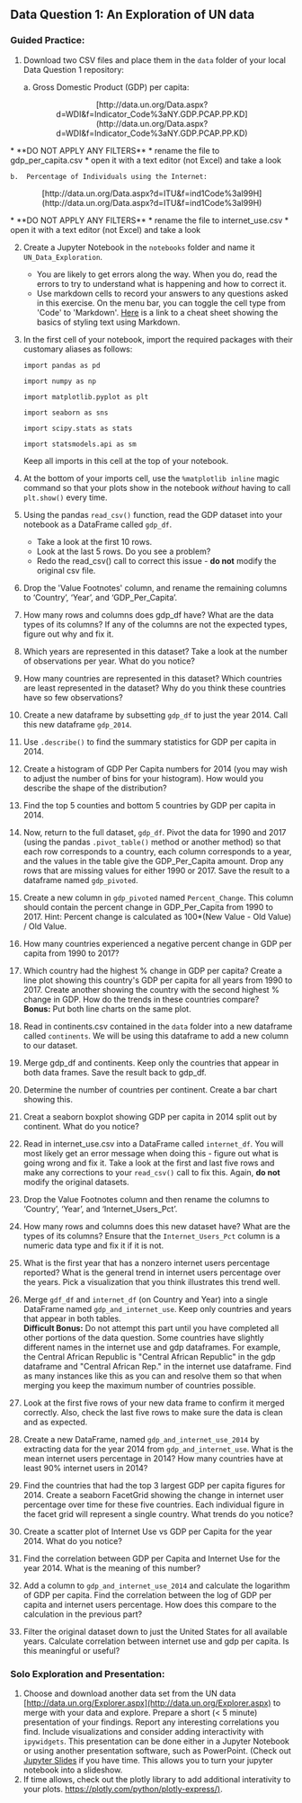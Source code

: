 ## **Data Question 1: An Exploration of UN data**

### Guided Practice:
 1.	Download two CSV files and place them in the `data` folder of your local Data Question 1 repository:
    
    a.	Gross Domestic Product (GDP) per capita: 
<p align="center">
[http://data.un.org/Data.aspx?d=WDI&f=Indicator_Code%3aNY.GDP.PCAP.PP.KD](http://data.un.org/Data.aspx?d=WDI&f=Indicator_Code%3aNY.GDP.PCAP.PP.KD)
</p>  
        * **DO NOT APPLY ANY FILTERS**
        * rename the file to gdp_per_capita.csv
        * open it with a text editor (not Excel) and take a look
    
    b.	Percentage of Individuals using the Internet: 
<p align="center">
[http://data.un.org/Data.aspx?d=ITU&f=ind1Code%3aI99H](http://data.un.org/Data.aspx?d=ITU&f=ind1Code%3aI99H)
</p>  
        * **DO NOT APPLY ANY FILTERS**
        * rename the file to internet_use.csv
        * open it with a text editor (not Excel) and take a look

2. Create a Jupyter Notebook in the `notebooks` folder and name it `UN_Data_Exploration`.
    *  You are likely to get errors along the way. When you do, read the errors to try to understand what is happening and how to correct it.
    * Use markdown cells to record your answers to any questions asked in this exercise. On the menu bar, you can toggle the cell type from 'Code' to 'Markdown'. [Here](https://www.markdownguide.org/cheat-sheet/) is a link to a cheat sheet showing the basics of styling text using Markdown.

3.	In the first cell of your notebook, import the required packages with their customary aliases as follows:

    `import pandas as pd` 
    
    `import numpy as np` 
    
    `import matplotlib.pyplot as plt` 
    
    `import seaborn as sns`
    
    `import scipy.stats as stats`
    
    `import statsmodels.api as sm`
    
    Keep all imports in this cell at the top of your notebook.
    
4.	At the bottom of your imports cell, use the `%matplotlib inline` magic command so that your plots show in the notebook _without_ having to call `plt.show()` every time.

5.	Using the pandas `read_csv()` function, read the GDP dataset into your notebook as a DataFrame called `gdp_df`. 
    * Take a look at the first 10 rows. 
    * Look at the last 5 rows. Do you see a problem?
    * Redo the read_csv() call to correct this issue - **do not** modify the original csv file.

6. Drop the 'Value Footnotes' column, and rename the remaining columns to ‘Country’, ‘Year’, and ‘GDP_Per_Capita’.

7. How many rows and columns does gdp_df have? What are the data types of its columns? If any of the columns are not the expected types, figure out why and fix it.

8. Which years are represented in this dataset? Take a look at the number of observations per year. What do you notice?

9. How many countries are represented in this dataset? Which countries are least represented in the dataset? Why do you think these countries have so few observations?

10. Create a new dataframe by subsetting `gdp_df` to just the year 2014. Call this new dataframe `gdp_2014`.

11. Use `.describe()` to find the summary statistics for GDP per capita in 2014. 

12. Create a histogram of GDP Per Capita numbers for 2014 (you may wish to adjust the number of bins for your histogram). How would you describe the shape of the distribution?

13. Find the top 5 counties and bottom 5 countries by GDP per capita in 2014.

14. Now, return to the full dataset, `gdp_df`. Pivot the data for 1990 and 2017 (using the pandas `.pivot_table()` method or another method) so that each row corresponds to a country, each column corresponds to a year, and the values in the table give the GDP_Per_Capita amount. Drop any rows that are missing values for either 1990 or 2017. Save the result to a dataframe named `gdp_pivoted`.

15. Create a new column in `gdp_pivoted` named `Percent_Change`. This column should contain the percent change in GDP_Per_Capita from 1990 to 2017. Hint: Percent change is calculated as 100*(New Value - Old Value) / Old Value.

16. How many countries experienced a negative percent change in GDP per capita from 1990 to 2017?

17. Which country had the highest % change in GDP per capita? Create a line plot showing this country's GDP per capita for all years from 1990 to 2017. Create another showing the country with the second highest % change in GDP. How do the trends in these countries compare?  
**Bonus:** Put both line charts on the same plot.

18. Read in continents.csv contained in the `data` folder into a new dataframe called `continents`. We will be using this dataframe to add a new column to our dataset.

19. Merge gdp_df and continents. Keep only the countries that appear in both data frames. Save the result back to gdp_df.

20. Determine the number of countries per continent. Create a bar chart showing this.

21. Creat a seaborn boxplot showing GDP per capita in 2014 split out by continent. What do you notice?

22. Read in internet_use.csv into a DataFrame called `internet_df`. You will most likely get an error message when doing this - figure out what is going wrong and fix it. Take a look at the first and last five rows and make any corrections to your `read_csv()` call to fix this. Again, **do not** modify the original datasets. 

23. Drop the Value Footnotes column and then rename the columns to ‘Country’, ‘Year’, and ‘Internet_Users_Pct’.

24. How many rows and columns does this new dataset have? What are the types of its columns? Ensure that the `Internet_Users_Pct` column is a numeric data type and fix it if it is not.

25. What is the first year that has a nonzero internet users percentage reported? What is the general trend in internet users percentage over the years. Pick a visualization that you think illustrates this trend well.

26. Merge `gdf_df` and `internet_df` (on Country and Year) into a single DataFrame named `gdp_and_internet_use`. Keep only countries and years that appear in both tables.  
**Difficult Bonus:** Do not attempt this part until you have completed all other portions of the data question. Some countries have slightly different names in the internet use and gdp dataframes. For example, the Central African Republic is "Central African Republic" in the gdp dataframe and "Central African Rep." in the internet use dataframe. Find as many instances like this as you can and resolve them so that when merging you keep the maximum number of countries possible.

27.	Look at the first five rows of your new data frame to confirm it merged correctly. Also, check the last five rows to make sure the data is clean and as expected.

28. Create a new DataFrame, named `gdp_and_internet_use_2014` by extracting data for the year 2014 from `gdp_and_internet_use`. What is the mean internet users percentage in 2014? How many countries have at least 90% internet users in 2014?

29. Find the countries that had the top 3 largest GDP per capita figures for 2014. Create a seaborn FacetGrid showing the change in internet user percentage over time for these five countries. Each individual figure in the facet grid will represent a single country.  What trends do you notice?

30. Create a scatter plot of Internet Use vs GDP per Capita for the year 2014. What do you notice?

31. Find the correlation between GDP per Capita and Internet Use for the year 2014. What is the meaning of this number?

32. Add a column to `gdp_and_internet_use_2014` and calculate the logarithm of GDP per capita. Find the correlation between the log of GDP per capita and internet users percentage. How does this compare to the calculation in the previous part?
 
33. Filter the original dataset down to just the United States for all available years. Calculate correlation between internet use and gdp per capita. Is this meaningful or useful?


### Solo Exploration and Presentation:
1. Choose and download another data set from the UN data [http://data.un.org/Explorer.aspx](http://data.un.org/Explorer.aspx) to merge with your data and explore. Prepare a short (< 5 minute) presentation of your findings. Report any interesting correlations you find. Include visualizations and consider adding interactivity with `ipywidgets`. This presentation can be done either in a Jupyter Notebook or using another presentation software, such as PowerPoint. (Check out [Jupyter Slides](https://medium.com/learning-machine-learning/present-your-data-science-projects-with-jupyter-slides-75f20735eb0f) if you have time. This allows you to turn your jupyter notebook into a slideshow.
2.    If time allows, check out the plotly library to add additional interativity to your plots. [https://plotly.com/python/plotly-express/)](https://plotly.com/python/plotly-express/).
